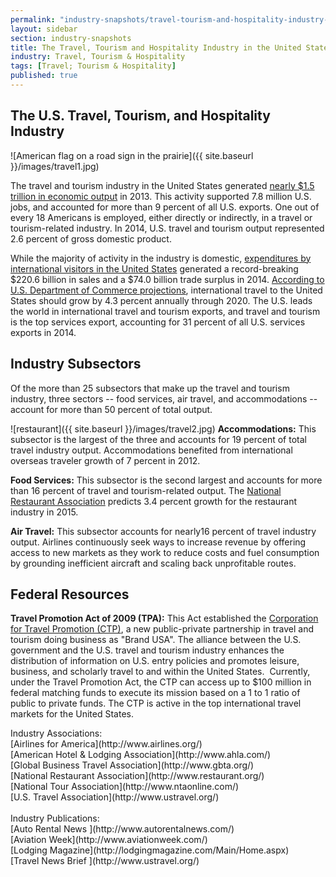 ```yaml
---
permalink: "industry-snapshots/travel-tourism-and-hospitality-industry-united-states.html"
layout: sidebar
section: industry-snapshots
title: The Travel, Tourism and Hospitality Industry in the United States
industry: Travel, Tourism & Hospitality
tags: [Travel; Tourism & Hospitality]
published: true
---
```

## The U.S. Travel, Tourism, and Hospitality Industry

<span class="imgright">![American flag on a road sign in the prairie]({{ site.baseurl }}/images/travel1.jpg)</span>

The travel and tourism industry in
the United States generated [nearly $1.5 trillion in economic output](http://travel.trade.gov/outreachpages/download_davta_table/Fast_Facts_2014.pdf) in 2013.
This activity supported 7.8 million U.S. jobs, and accounted for more than 9 percent of
all U.S. exports. One out of every 18 Americans is employed, either directly or
indirectly, in a travel or tourism-related industry.  In 2014, U.S. travel and tourism output represented 2.6 percent of gross domestic product.

While the majority of activity in
the industry is domestic, [expenditures by international visitors in the United
States](http://travel.trade.gov/outreachpages/download_data_table/Fast_Facts_2014.pdf) generated a record-breaking $220.6 billion in sales and a $74.0 billion trade surplus in 2014.&nbsp;[According to U.S. Department of Commerce projections](http://travel.trade.gov/view/f-2000-99-001/forecast/Forecast_Summary.pdf), international
travel to the United States should grow by 4.3 percent annually through 2020. The
U.S. leads the world in international travel and tourism exports, and travel
and tourism is the top services export, accounting for 31 percent of all U.S.
services exports in 2014. &nbsp;

## **Industry Subsectors**

Of the more than 25 subsectors that make up the travel and tourism industry, three sectors -- food services, air travel, and accommodations -- account for more than 50 percent of total output.

<span class="imgright">![restaurant]({{ site.baseurl }}/images/travel2.jpg)</span>&nbsp;**Accommodations:** This subsector is the largest of the three and accounts for
19 percent of total travel industry output. Accommodations benefited from
international overseas traveler growth of 7 percent in 2012.&nbsp;

**Food Services:** This subsector is the second largest and accounts for more
than 16 percent of travel and tourism-related output. The [National Restaurant
Association](http://www.restaurant.org/News-Research/News/Restaurants-projected-to-add-over-300,000-jobs-in) predicts 3.4 percent growth for the restaurant industry in
2015.&nbsp; 

**Air Travel:** This subsector accounts for nearly16 percent of travel
industry output. Airlines continuously seek ways to increase revenue by
offering access to new markets as they work to reduce costs and fuel
consumption by grounding inefficient aircraft and scaling back unprofitable routes.

## **Federal Resources**

**Travel Promotion Act of 2009 (TPA):**&nbsp;This Act established the [Corporation
for Travel Promotion (CTP)](http://www.thebrandusa.com/), a new public-private partnership in travel and
tourism doing business as "Brand USA". The alliance between the U.S. government and the U.S. travel and
tourism industry enhances the distribution of information on U.S. entry
policies and promotes leisure, business, and scholarly travel to and within the
United States. &nbsp;Currently, under the Travel Promotion Act, the CTP can
access up to $100 million in federal matching funds to execute its mission
based on a 1 to 1 ratio of public to private funds. The CTP is active in the
top international travel markets for the United States. &nbsp;

<span class="field field-type-link field-field-industry-assoications">
      <span class="field-label">Industry Associations:&nbsp;</span><br>
    <span class="field-items">
            <span class="field-item odd">
                    [Airlines for America](http://www.airlines.org/)        </span><br>
              <span class="field-item even">
                    [American Hotel &amp; Lodging Association](http://www.ahla.com/)        </span><br>
              <span class="field-item odd">
                    [Global Business Travel Association](http://www.gbta.org/)        </span><br>
              <span class="field-item even">
                    [National Restaurant Association](http://www.restaurant.org/)        </span><br>
              <span class="field-item odd">
                    [National Tour Association](http://www.ntaonline.com/)        </span><br>
              <span class="field-item even">
                    [U.S. Travel Association](http://www.ustravel.org/)        </span>
        </span>
</span>
<br><br>
<span class="field field-type-link field-field-industry-publications">
      <span class="field-label">Industry Publications:&nbsp;</span><br>
    <span class="field-items">
            <span class="field-item odd">
                    [Auto Rental News ](http://www.autorentalnews.com/)        </span><br>
              <span class="field-item even">
                    [Aviation Week](http://www.aviationweek.com/)        </span><br>
              <span class="field-item odd">
                    [Lodging Magazine](http://lodgingmagazine.com/Main/Home.aspx)        </span><br>
              <span class="field-item even">
                    [Travel News Brief  ](http://www.ustravel.org/)        </span>
        </span>
</span><br>
